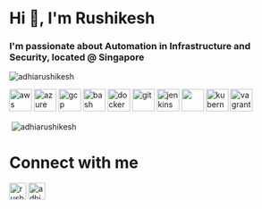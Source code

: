 <h1 align="left">Hi 👋, I'm Rushikesh</h1>
<h3 align="left">I'm passionate about Automation in Infrastructure and Security, located @ Singapore</h3>

<p align="left"> <img src="https://komarev.com/ghpvc/?username=adhiarushikesh" alt="adhiarushikesh" /> </p>
<p align="left"><img src="https://devicons.github.io/devicon/devicon.git/icons/amazonwebservices/amazonwebservices-original-wordmark.svg" alt="aws" width="40" height="40"/> <img src="https://www.vectorlogo.zone/logos/microsoft_azure/microsoft_azure-icon.svg" alt="azure" width="40" height="40"/> <img src="https://www.vectorlogo.zone/logos/google_cloud/google_cloud-icon.svg" alt="gcp" width="40" height="40"/> <img src="https://www.vectorlogo.zone/logos/git-scm/git-scm-icon.svg" 
src="https://www.vectorlogo.zone/logos/gnu_bash/gnu_bash-icon.svg" alt="bash" width="40" height="40"/> <img src="https://devicons.github.io/devicon/devicon.git/icons/docker/docker-original-wordmark.svg" alt="docker" width="40" height="40"/> <img alt="git" width="40" height="40"/> <img src="https://www.vectorlogo.zone/logos/jenkins/jenkins-icon.svg" alt="jenkins" width="40" height="40"/> <img src="https://www.vectorlogo.zone/logos/kubernetes/kubernetes-icon.svg <img 
alt="PowerShell" width="40" height="40"/> <img src="https://img.icons8.com/ios/50/000000/powershell.png"  <img
alt="kubernetes" width="40" height="40"/> <img src="https://www.vectorlogo.zone/logos/vagrantup/vagrantup-icon.svg" alt="vagrant" width="40" height="40"/></p><p><img align="left" 
 
<p>&nbsp;<img align="center" src="https://github-readme-stats.vercel.app/api?username=adhiarushikesh&show_icons=true" alt="adhiarushikesh" /></p>


<h1 align="left">Connect with me </h1>
<p align="left">
<a href="https://linkedin.com/in/rushikesh-adhia" target="blank"><img align="center" src="https://cdn.jsdelivr.net/npm/simple-icons@3.0.1/icons/linkedin.svg" alt="rushikesh-adhia" height="30" width="30" /></a>
<a href="https://twitter.com/adhiarushikesh" target="blank"><img align="center" src="https://cdn.jsdelivr.net/npm/simple-icons@3.0.1/icons/twitter.svg" alt="adhiarushikesh" height="30" width="30" /></a>

  
  
</p>


[webdevplaylist]: https://github.com/adhiarushikesh/adhiarushikesh
[linkedin]: https://www.linkedin.com/in/rushikesh-adhia/
